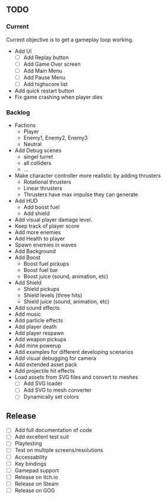 ## TODO

### Current

Current objective is to get a gameplay loop working.

- Add UI
  - [ ] Add Replay button
  - [ ] Add Game Over screen
  - [ ] Add Main Menu
  - [ ] Add Pause Menu
  - [ ] Add highscore list
- Add quick restart button
- Fix game crashing when player dies

### Backlog

- Factions
  - Player
  - Enemy1, Enemy2, Enemy3
  - Neutral
- Add Debug scenes
  - singel turret
  - all colliders
  - ...
- Make character controller more realistic by adding thrusters
  - Rotational thrusters
  - Linear thrusters
  - Thrusters have max impulse they can generate
- Add HUD
  - Add boost fuel
  - Add shield
- Add visual player damage level.
- Keep track of player score
- Add more enemies
- Add Health to player
- Spawn enemies in waves
- Add Background
- Add Boost
  - Boost fuel pickups
  - Boost fuel bar
  - Boost juice (sound, animation, etc)
- Add Shield
  - Shield pickups
  - Shield levels (three hits)
  - Shield juice (sound, animation, etc)
- Add sound effects
- Add music
- Add particle effects
- Add player death
- Add player respawn
- Add weapon pickups
- Add mine powerup
- Add examples for different developing scenarios
- Add visual debugging for camera
- Add extended asset pack
- Add projectile hit effects
- Load assets from SVG files and convert to meshes
  - [ ] Add SVG loader
  - [ ] Add SVG to mesh converter
  - [ ] Dynamically set colors

## Release

- [ ] Add full documentation of code
- [ ] Add excellent test suit
- [ ] Playtesting
- [ ] Test on multiple screens/resolutions
- [ ] Accessability
- [ ] Key bindings
- [ ] Gamepad support
- [ ] Release on itch.io
- [ ] Release on Steam
- [ ] Release on GOG
